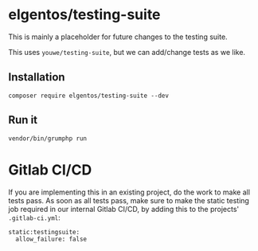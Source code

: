 # elgentos/testing-suite

This is mainly a placeholder for future changes to the testing suite.

This uses `youwe/testing-suite`, but we can add/change tests as we like. 

## Installation

```
composer require elgentos/testing-suite --dev
```

## Run it

```
vendor/bin/grumphp run
```

# Gitlab CI/CD

If you are implementing this in an existing project, do the work to make all tests pass. As soon as all tests pass, make sure to make the static testing job required in our internal Gitlab CI/CD, by adding this to the projects' `.gitlab-ci.yml`:

```
static:testingsuite:
  allow_failure: false
```

